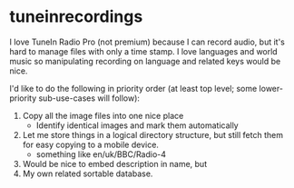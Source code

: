 # tuneinrecordings
I love TuneIn Radio Pro (not premium) because I can record audio, but it's hard to manage files with only a time stamp. I love languages and world music so manipulating recording on language and related keys would be nice.

I'd like to do the following in priority order (at least top level; some lower-priority sub-use-cases will follow): 

1. Copy all the image files into one nice place 
    - Identify identical images and mark them automatically
2. Let me store things in a logical directory structure, but still fetch them for easy copying to a mobile device.
    - something like en/uk/BBC/Radio-4
3. Would be nice to embed description in name, but 
4. My own related sortable database. 
